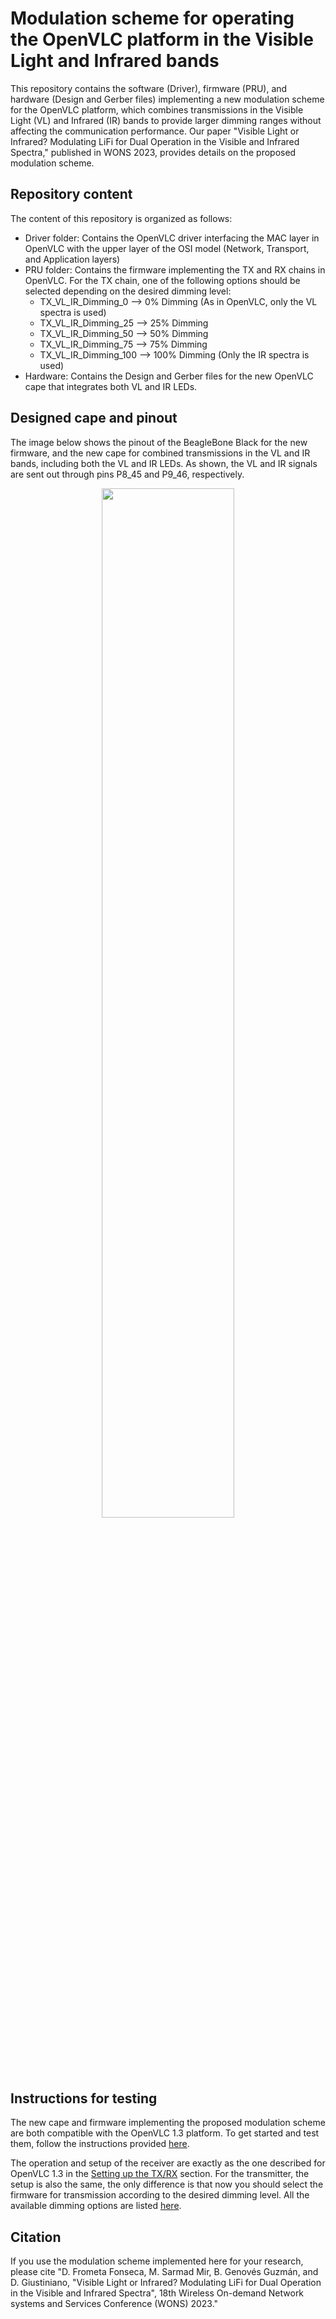 # Modulation scheme for operating the OpenVLC platform in the Visible Light and Infrared bands

This repository contains the software (Driver), firmware (PRU), and hardware (Design and Gerber files) implementing a new modulation scheme for the OpenVLC platform, which combines transmissions in the Visible Light (VL) and Infrared (IR) bands to provide larger dimming ranges without affecting the communication performance. Our paper "Visible Light or Infrared? Modulating LiFi for Dual Operation in the Visible and Infrared Spectra," published in WONS 2023, provides details on the proposed modulation scheme.

## Repository content 

The content of this repository is organized as follows:
* Driver folder: Contains the OpenVLC driver interfacing the MAC layer in OpenVLC with the upper layer of the OSI model (Network, Transport, and Application layers)
* PRU folder: Contains the firmware implementing the TX and RX chains in OpenVLC. For the TX chain, one of the following options should be selected depending on the desired dimming level:
    * TX_VL_IR_Dimming_0 --> 0% Dimming (As in OpenVLC, only the VL spectra is used)
    * TX_VL_IR_Dimming_25 --> 25% Dimming 
    * TX_VL_IR_Dimming_50 --> 50% Dimming 
    * TX_VL_IR_Dimming_75 --> 75% Dimming 
    * TX_VL_IR_Dimming_100 --> 100% Dimming (Only the IR spectra is used)
* Hardware: Contains the Design and Gerber files for the new OpenVLC cape that integrates both VL and IR LEDs.

## Designed cape and pinout

The image below shows the pinout of the BeagleBone Black for the new firmware, and the new cape for combined transmissions in the VL and IR bands, including both the VL and IR LEDs. As shown, the VL and IR signals are sent out through pins P8_45 and P9_46, respectively.

<p align="center">
  <img src="https://github.com/openvlc/OpenVLC/blob/0ad4af993fdec1f5115155dbd78354616e4488bc/Images/Cape_for_TX_in_VL_IR_bands.png" width="65%" >  
</p>

## Instructions for testing 

The new cape and firmware implementing the proposed modulation scheme are both compatible with the OpenVLC 1.3 platform. To get started and test them, follow the instructions provided [here](https://github.com/openvlc/OpenVLC#readme).

The operation and setup of the receiver are exactly as the one described for OpenVLC 1.3 in the [Setting up the TX/RX](https://github.com/openvlc/OpenVLC#setting-up-the-txrx) section. For the transmitter, the setup is also the same, the only difference is that now you should select the firmware for transmission according to the desired dimming level. All the available dimming options are listed [here](#repository-content).   

## Citation

If you use the modulation scheme implemented here for your research, please cite "D. Frometa Fonseca, M. Sarmad Mir, B. Genovés Guzmán, and  D. Giustiniano, "Visible Light or Infrared? Modulating LiFi for Dual Operation in the Visible and Infrared Spectra", 18th Wireless On-demand Network systems and Services Conference (WONS) 2023." 



